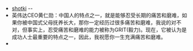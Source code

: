 - [shotki](https://shotki.app/) --
- 英伟达CEO黄仁勋：中国人的特点之一，就是能够忍受长期的痛苦和磨难，如果你被中国式父母抚养长大，那你一定经历过很多痛苦和磨难，我说的对不对，但事实上，忍受痛苦和磨难的能力被称为GRIT(毅力)。现在，它被认为是成功人士最重要的特点之一，因此，我祝愿你一生充满痛苦和磨难。
-